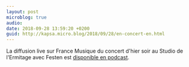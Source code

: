 ```yaml
---
layout: post
microblog: true
audio: 
date: 2018-09-28 13:59:20 +0200
guid: http://kapsa.micro.blog/2018/09/28/en-concert-en.html
---
```

La diffusion live sur France Musique du concert d'hier soir au Studio de l'Ermitage avec Festen est [disponible en podcast](https://itunes.apple.com/fr/podcast/lactualit%C3%A9-du-jazz-festen-live-au-studio-de-lermitage/id504513627?i=1000420665421&mt=2).
